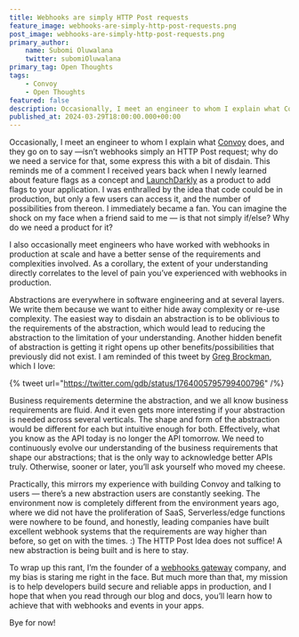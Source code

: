 ```yaml
---
title: Webhooks are simply HTTP Post requests
feature_image: webhooks-are-simply-http-post-requests.png
post_image: webhooks-are-simply-http-post-requests.png
primary_author:
    name: Subomi Oluwalana
    twitter: subomiOluwalana
primary_tag: Open Thoughts
tags:
    - Convoy
    - Open Thoughts
featured: false 
description: Occasionally, I meet an engineer to whom I explain what Convoy does, and they go on to say —isn’t webhooks simply an HTTP Post request; why do we need a service for that, some express this with a bit of disdain. This reminds me of a comment I received years back when I newly learned about feature flags as a concept and LaunchDarkly as a product to add flags to your application.
published_at: 2024-03-29T18:00:00.000+00:00
---
```


Occasionally, I meet an engineer to whom I explain what [Convoy](https://getconvoy.io) does, and they go on to say —isn’t webhooks simply an HTTP Post request; why do we need a service for that, some express this with a bit of disdain. This reminds me of a comment I received years back when I newly learned about feature flags as a concept and [LaunchDarkly](https://launchdarkly.com/) as a product to add flags to your application. I was enthralled by the idea that code could be in production, but only a few users can access it, and the number of possibilities from thereon. I immediately became a fan. You can imagine the shock on my face when a friend said to me — is that not simply if/else? Why do we need a product for it? 

I also occasionally meet engineers who have worked with webhooks in production at scale and have a better sense of the requirements and complexities involved. As a corollary, the extent of your understanding directly correlates to the level of pain you’ve experienced with webhooks in production.

Abstractions are everywhere in software engineering and at several layers. We write them because we want to either hide away complexity or re-use complexity. The easiest way to disdain an abstraction is to be oblivious to the requirements of the abstraction, which would lead to reducing the abstraction to the limitation of your understanding. Another hidden benefit of abstraction is getting it right opens up other benefits/possibilities that previously did not exist. I am reminded of this tweet by [Greg Brockman](https://twitter.com/gdb), which I love:

{% tweet url="https://twitter.com/gdb/status/1764005795799400796" /%}

Business requirements determine the abstraction, and we all know business requirements are fluid. And it even gets more interesting if your abstraction is needed across several verticals. The shape and form of the abstraction would be different for each but intuitive enough for both. Effectively, what you know as the API today is no longer the API tomorrow. We need to continuously evolve our understanding of the business requirements that shape our abstractions; that is the only way to acknowledge better APIs truly. Otherwise, sooner or later, you’ll ask yourself who moved my cheese.

Practically, this mirrors my experience with building Convoy and talking to users — there’s a new abstraction users are constantly seeking. The environment now is completely different from the environment years ago, where we did not have the proliferation of SaaS, Serverless/edge functions were nowhere to be found, and honestly, leading companies have built excellent webhook systems that the requirements are way higher than before, so get on with the times. :) The HTTP Post Idea does not suffice! A new abstraction is being built and is here to stay.

To wrap up this rant, I’m the founder of a [webhooks gateway](https://getconvoy.io/blog/what-are-webhook-gateways) company, and my bias is staring me right in the face. But much more than that, my mission is to help developers build secure and reliable apps in production, and I hope that when you read through our blog and docs, you’ll learn how to achieve that with webhooks and events in your apps. 

Bye for now!
